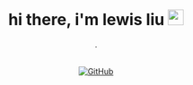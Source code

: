 <h1 align="center">
   hi there, i'm lewis liu
   <img src="https://media.giphy.com/media/hvRJCLFzcasrR4ia7z/giphy.gif" width="28">
</h1>
<p align = "center">
   . <br/><br/>
</p>
<p align = "center">
   <a href="https://github.com/lewislovelock">
      <img src="https://img.shields.io/badge/GitHub-100000?style=for-the-badge&logo=github&logoColor=white" alt="GitHub"/>
   </a>  
</p>
